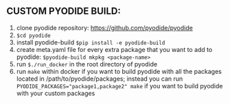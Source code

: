 ## CUSTOM PYODIDE BUILD:

1. clone pyodide repository: https://github.com/pyodide/pyodide
2. `$cd pyodide`
3. install pyodide-build `$pip install -e pyodide-build`
4. create meta.yaml file for every extra package that you want to add to pyodide: `$pyodide-build mkpkg <package-name>`
5. run `$./run_docker` in the root directory of pyodide
6. run `make` within docker if you want to build pyodide with all the packages located in /path/to/pyodide/packages; instead you can run `PYODIDE_PACKAGES="package1,package2" make` if you want to build pyodide with your custom packages 
